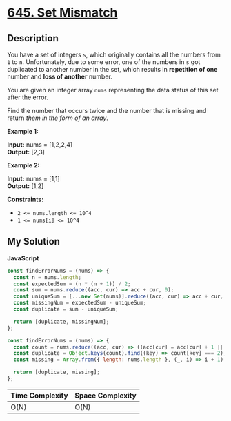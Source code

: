 # [645. Set Mismatch](https://leetcode.com/problems/set-mismatch)

## Description

You have a set of integers `s`, which originally contains all the numbers from `1` to `n`. Unfortunately, due to some error, one of the numbers in `s` got duplicated to another number in the set, which results in **repetition of one** number and **loss of another** number.

You are given an integer array `nums` representing the data status of this set after the error.

Find the number that occurs twice and the number that is missing and return _them in the form of an array_.

**Example 1:**

**Input:** nums = \[1,2,2,4\]  
**Output:** \[2,3\]

**Example 2:**

**Input:** nums = \[1,1\]  
**Output:** \[1,2\]

**Constraints:**

- `2 <= nums.length <= 10^4`
- `1 <= nums[i] <= 10^4`

## My Solution

**JavaScript**

```js
const findErrorNums = (nums) => {
  const n = nums.length;
  const expectedSum = (n * (n + 1)) / 2;
  const sum = nums.reduce((acc, cur) => acc + cur, 0);
  const uniqueSum = [...new Set(nums)].reduce((acc, cur) => acc + cur, 0);
  const missingNum = expectedSum - uniqueSum;
  const duplicate = sum - uniqueSum;

  return [duplicate, missingNum];
};
```

```js
const findErrorNums = (nums) => {
  const count = nums.reduce((acc, cur) => ((acc[cur] = acc[cur] + 1 || 1), acc), {});
  const duplicate = Object.keys(count).find((key) => count[key] === 2);
  const missing = Array.from({ length: nums.length }, (_, i) => i + 1).find((_, idx) => !count[idx + 1]);

  return [duplicate, missing];
};
```

| Time Complexity | Space Complexity |
| --------------- | ---------------- |
| O(N)            | O(N)             |
